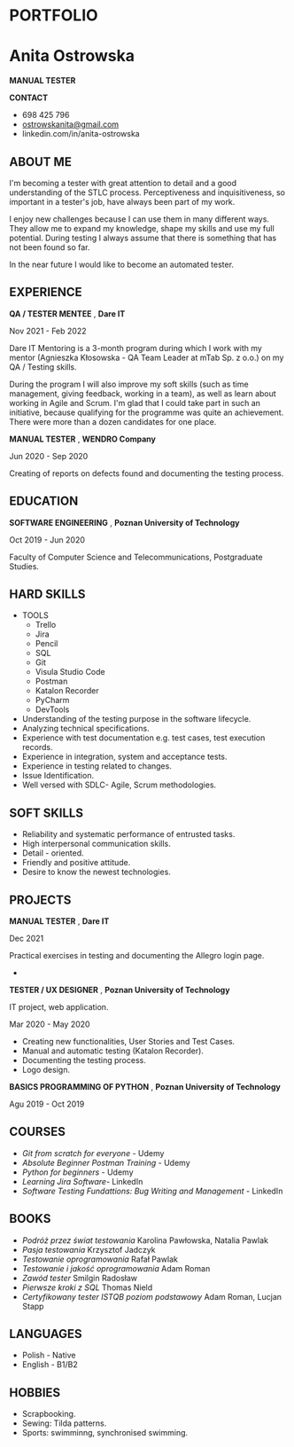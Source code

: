 # PORTFOLIO 
# Anita Ostrowska
**MANUAL TESTER**

**CONTACT**
- 698 425 796
- ostrowskanita@gmail.com
- linkedin.com/in/anita-ostrowska

## ABOUT ME
I'm becoming a tester with great attention to detail and a good understanding of the STLC process. Perceptiveness and inquisitiveness, so important in a tester's job, have always been part of my work.

I enjoy new challenges because I can use them in many different ways. They allow me to expand my knowledge, shape my skills and use my full potential. During testing I always assume that there is something that has not been found so far.

In the near future I would like to become an automated tester.

## EXPERIENCE

**QA / TESTER MENTEE**
, **Dare IT**

Nov 2021 - Feb 2022

Dare IT Mentoring is a 3-month program during which I work with my mentor (Agnieszka Kłosowska - QA Team Leader at mTab Sp. z o.o.) on my QA / Testing skills.

During the program I will also improve my soft skills (such as time management, giving feedback, working in a team), as well as learn about working in Agile and Scrum.
I'm glad that I could take part in such an initiative, because qualifying for the programme was quite an achievement. There were more than a dozen candidates for one place.

**MANUAL TESTER**
, **WENDRO Company**

Jun 2020 - Sep 2020

Creating of reports on defects found and documenting the testing process.

## EDUCATION 

**SOFTWARE ENGINEERING**
, **Poznan University of Technology**

Oct 2019 - Jun 2020

Faculty of Computer Science and Telecommunications, Postgraduate Studies.

## HARD SKILLS

* TOOLS
  * Trello
  * Jira
  * Pencil
  * SQL
  * Git
  * Visula Studio Code
  * Postman
  * Katalon Recorder
  * PyCharm
  * DevTools
* Understanding of the testing purpose in the software lifecycle.
* Analyzing technical specifications.
* Experience with test documentation e.g. test cases, test execution records. 
* Experience in integration, system and acceptance tests.
* Experience in testing related to changes.
* Issue Identification.
* Well versed with SDLC- Agile, Scrum methodologies.

## SOFT SKILLS

* Reliability and systematic performance of entrusted tasks.
* High interpersonal communication skills.
* Detail - oriented. 
* Friendly and positive attitude.
* Desire to know the newest technologies.

## PROJECTS

**MANUAL TESTER**
, **Dare IT**

Dec 2021

Practical exercises in testing and documenting the Allegro login page. 

* 

**TESTER / UX DESIGNER**
, **Poznan University of Technology**

IT project, web application.

Mar 2020 - May 2020
* Creating new functionalities, User Stories and Test Cases.
* Manual and automatic testing (Katalon Recorder).
* Documenting the testing process.
* Logo design. 

**BASICS PROGRAMMING OF PYTHON**
, **Poznan University of Technology**

Agu 2019 - Oct 2019

## COURSES
* *Git from scratch for everyone* - Udemy
* *Absolute Beginner Postman Training* - Udemy
* *Python for beginners* - Udemy
* *Learning Jira Software*- LinkedIn
* *Software Testing Fundattions: Bug Writing and Management* - LinkedIn
 
## BOOKS
* *Podróż przez świat testowania* Karolina Pawłowska, Natalia Pawlak
* *Pasja testowania* Krzysztof Jadczyk
* *Testowanie oprogramowania* Rafał Pawlak
* *Testowanie i jakość oprogramowania* Adam Roman
* *Zawód tester* Smilgin Radosław
* *Pierwsze kroki z SQL* Thomas Nield
* *Certyfikowany tester ISTQB poziom podstawowy* Adam Roman, Lucjan Stapp

## LANGUAGES
* Polish - Native
* English - B1/B2

## HOBBIES
* Scrapbooking. 
* Sewing: Tilda patterns.
* Sports: swimminng, synchronised swimming.
